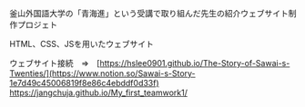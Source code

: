 釜山外国語大学の「青海進」という受講で取り組んだ先生の紹介ウェブサイト制作プロジェト

HTML、CSS、JSを用いたウェブサイト

ウェブサイト接続　⇒　[https://hslee0901.github.io/The-Story-of-Sawai-s-Twenties/](https://www.notion.so/Sawai-s-Story-1e7d49c45006819f8e86c4ebddf0d33f)
                      https://jangchuja.github.io/My_first_teamwork1/
